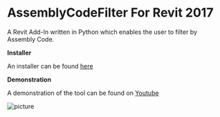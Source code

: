 # **AssemblyCodeFilter For Revit 2017**
A Revit Add-In written in Python which enables the user to filter by Assembly Code.


**Installer**

An installer can be found [here](https://github.com/C-Claus/AssemblyCodeFilter/blob/master/setup_assembly_code_filter_R2017.exe)

**Demonstration**

A demonstration of the tool can be found on [Youtube](https://youtu.be/P26hZL5vg1k)



![picture](https://ibb.co/b0Qqr7)
